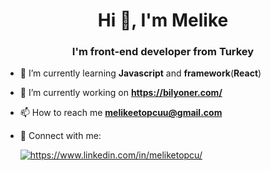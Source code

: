 
<h1 align="center">Hi 👋, I'm Melike</h1>
<h3 align="center">I'm front-end developer from Turkey</h1>

- 🌱 I’m currently learning **Javascript** and **framework**(**React**) 

- 🔭 I’m currently working on **https://bilyoner.com/**

- 📫 How to reach me **melikeetopcuu@gmail.com**

- 💬 Connect with me: <p align="left">  <a href="[https://www.linkedin.com/in/meliketopcu/](https://www.linkedin.com/in/meliketopcu/)" target="blank"><img src="https://camo.githubusercontent.com/a493f6833f99fb3c85788d6d9305e6b7a42b838e5ee5d138fd9a8214a7e77472/68747470733a2f2f696d672e736869656c64732e696f2f62616467652f6c696e6b6564696e2d2532333030373742352e7376673f267374796c653d666f722d7468652d6261646765266c6f676f3d6c696e6b6564696e266c6f676f436f6c6f723d7768697465" alt="https://www.linkedin.com/in/meliketopcu/"  /></a></p>



